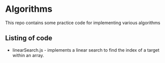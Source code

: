 # Algorithms

This repo contains some practice code for implementing various algorithms

## Listing of code

* linearSearch.js - implements a linear search to find the index of a target within an array.